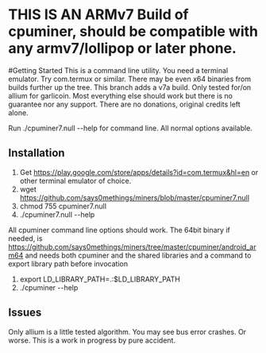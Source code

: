 # THIS IS AN ARMv7 Build of cpuminer, should be compatible with any armv7/lollipop or later phone. 

#Getting Started
This is a command line utility. You need a terminal emulator. Try com.termux or similar. There may be even x64 binaries from builds further up the tree. This branch adds a v7a build. Only tested for/on allium for garlicoin. Most everything else should work but there is no guarantee nor any support. There are no donations, original credits left alone.

Run ./cpuminer7.null --help for command line. All normal options available.

## Installation
1. Get https://play.google.com/store/apps/details?id=com.termux&hl=en or other terminal emulator of choice.
2. wget https://github.com/says0methings/miners/blob/master/cpuminer7.null
3. chmod 755 cpuminer7.null
4. ./cpuminer7.null --help

All cpuminer command line options should work. The 64bit binary if needed, is https://github.com/says0methings/miners/tree/master/cpuminer/android_arm64 and needs both cpuminer and the shared libraries and a command to export library path before invocation

1. export LD_LIBRARY_PATH=.:$LD_LIBRARY_PATH
2. ./cpuminer --help

## Issues
Only allium is a little tested algorithm. You may see bus error crashes. Or worse. This is a work in progress by pure accident. 
